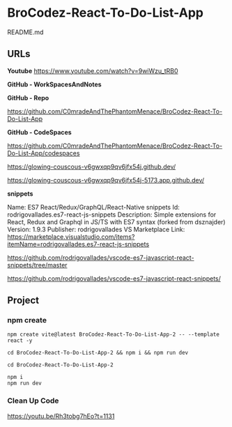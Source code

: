# BroCodez-React-To-Do-List-App

README.md

## URLs

**Youtube**
https://www.youtube.com/watch?v=9wiWzu_tRB0

**GitHub - WorkSpacesAndNotes**

**GitHub - Repo**

https://github.com/C0mradeAndThePhantomMenace/BroCodez-React-To-Do-List-App

**GitHub - CodeSpaces**

https://github.com/C0mradeAndThePhantomMenace/BroCodez-React-To-Do-List-App/codespaces

https://glowing-couscous-v6gwxqp9qv6jfx54j.github.dev/

https://glowing-couscous-v6gwxqp9qv6jfx54j-5173.app.github.dev/

**snippets**

Name: ES7 React/Redux/GraphQL/React-Native snippets
Id: rodrigovallades.es7-react-js-snippets
Description: Simple extensions for React, Redux and Graphql in JS/TS with ES7 syntax (forked from dsznajder)
Version: 1.9.3
Publisher: rodrigovallades
VS Marketplace Link: https://marketplace.visualstudio.com/items?itemName=rodrigovallades.es7-react-js-snippets

https://github.com/rodrigovallades/vscode-es7-javascript-react-snippets/tree/master

https://github.com/rodrigovallades/vscode-es7-javascript-react-snippets/

## Project

### npm create

```
npm create vite@latest BroCodez-React-To-Do-List-App-2 -- --template react -y

cd BroCodez-React-To-Do-List-App-2 && npm i && npm run dev

cd BroCodez-React-To-Do-List-App-2

npm i
npm run dev
```

### Clean Up Code

https://youtu.be/Rh3tobg7hEo?t=1131
